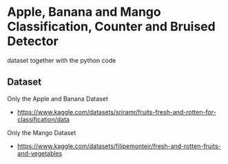 # Apple, Banana and Mango Classification, Counter and Bruised Detector
dataset together with the python code 
## Dataset
Only the Apple and Banana Dataset
- https://www.kaggle.com/datasets/sriramr/fruits-fresh-and-rotten-for-classification/data

Only the Mango Dataset
- https://www.kaggle.com/datasets/filipemonteir/fresh-and-rotten-fruits-and-vegetables
